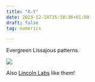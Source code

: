 ```yaml
---
title: "X-Y"
date: 2023-12-18T15:18:36+01:00
draft: false
tag: numerics

---
```


Evergreen Lissajous patterns.

![](../../images/lab/ezgif-5-fb4696505a.gif)

Also [Lincoln Labs](https://www.ll.mit.edu/) like them!

